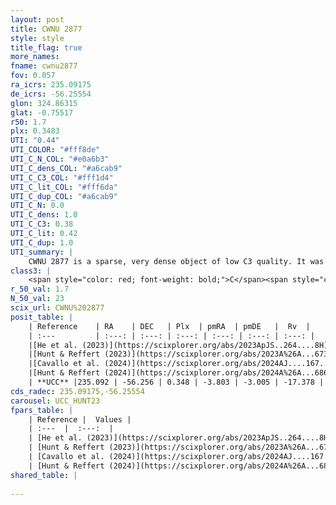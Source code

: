 ```yaml
---
layout: post
title: CWNU 2877
style: style
title_flag: true
more_names: 
fname: cwnu2877
fov: 0.057
ra_icrs: 235.09175
de_icrs: -56.25554
glon: 324.86315
glat: -0.75517
r50: 1.7
plx: 0.3483
UTI: "0.44"
UTI_COLOR: "#fff8de"
UTI_C_N_COL: "#e0a6b3"
UTI_C_dens_COL: "#a6cab9"
UTI_C_C3_COL: "#fff1d4"
UTI_C_lit_COL: "#fff6da"
UTI_C_dup_COL: "#a6cab9"
UTI_C_N: 0.0
UTI_C_dens: 1.0
UTI_C_C3: 0.38
UTI_C_lit: 0.42
UTI_C_dup: 1.0
UTI_summary: |
    CWNU 2877 is a sparse, very dense object of low C3 quality. It was recently reported in the literature.<br><br><span style="color: #99180f; font-weight: bold;">Warning: </span>contains less than 25 stars with <i>P>0.5</i> estimated.
class3: |
    <span style="color: red; font-weight: bold;">C</span><span style="color: #FFC300; font-weight: bold;">B</span>
r_50_val: 1.7
N_50_val: 23
scix_url: CWNU%202877
posit_table: |
    | Reference    | RA    | DEC   | Plx  | pmRA  | pmDE   |  Rv  |
    | :---         | :---: | :---: | :---: | :---: | :---: | :---: |
    |[He et al. (2023)](https://scixplorer.org/abs/2023ApJS..264....8H) | 235.087 | -56.264 | 0.347 | -3.798 | -3.001 | -17.59 |
    |[Hunt & Reffert (2023)](https://scixplorer.org/abs/2023A%26A...673A.114H) | 235.083 | -56.261 | 0.344 | -3.808 | -3.035 | -17.603 |
    |[Cavallo et al. (2024)](https://scixplorer.org/abs/2024AJ....167...12C) | 235.083 | -56.258 | 0.345 | -- | -- | -- |
    |[Hunt & Reffert (2024)](https://scixplorer.org/abs/2024A%26A...686A..42H) | 235.083 | -56.261 | 0.344 | -3.808 | -3.035 | -17.603 |
    | **UCC** |235.092 | -56.256 | 0.348 | -3.803 | -3.005 | -17.378 | 
cds_radec: 235.09175,-56.25554
carousel: UCC_HUNT23
fpars_table: |
    | Reference |  Values |
    | :---  |  :---:  |
    | [He et al. (2023)](https://scixplorer.org/abs/2023ApJS..264....8H) | `A0=6.3, m-M=12.35, logAge=6.15` |
    | [Hunt & Reffert (2023)](https://scixplorer.org/abs/2023A%26A...673A.114H) | `AV50=4.349, diffAV50=1.885, MOD50=12.122, logAge50=8.139` |
    | [Cavallo et al. (2024)](https://scixplorer.org/abs/2024AJ....167...12C) | `AV50=4.45, dMod50=12.63, logAge50=8.35, [Fe/H]50=-0.45` |
    | [Hunt & Reffert (2024)](https://scixplorer.org/abs/2024A%26A...686A..42H) | `MassJ=410.820` |
shared_table: |
    
---
```

